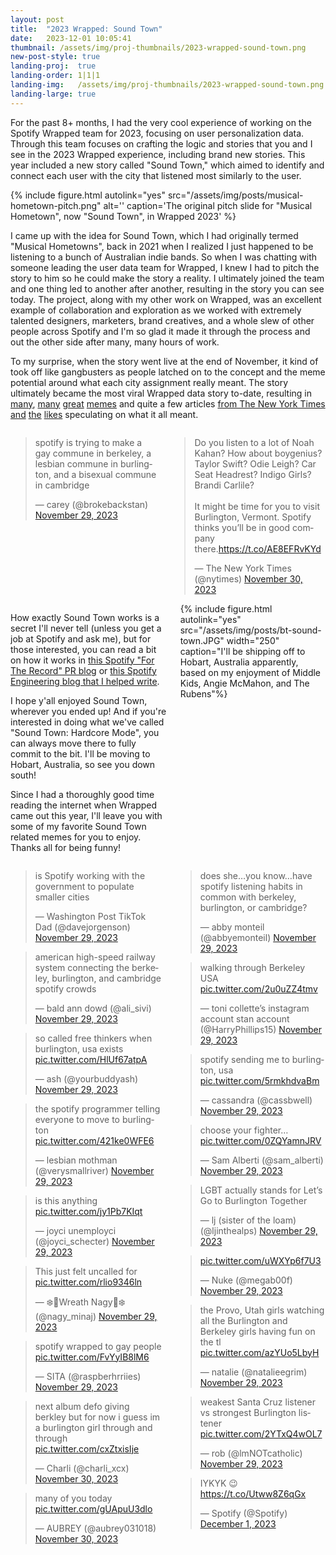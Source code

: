 ```yaml
---
layout: post
title:  "2023 Wrapped: Sound Town"
date:   2023-12-01 10:05:41
thumbnail: /assets/img/proj-thumbnails/2023-wrapped-sound-town.png
new-post-style: true
landing-proj:  true
landing-order: 1|1|1
landing-img:   /assets/img/proj-thumbnails/2023-wrapped-sound-town.png
landing-large: true
---
```


For the past 8+ months, I had the very cool experience of working on the Spotify Wrapped team for 2023, focusing on user personalization data. Through this team focuses on crafting the logic and stories that you and I see in the 2023 Wrapped experience, including brand new stories. This year included a new story called "Sound Town," which aimed to identify and connect each user with the city that listened most similarly to the user.

{% include figure.html autolink="yes" src="/assets/img/posts/musical-hometown-pitch.png" alt='' caption='The original pitch slide for "Musical Hometown", now "Sound Town", in Wrapped 2023' %}

I came up with the idea for Sound Town, which I had originally termed "Musical Hometowns", back in 2021 when I realized I just happened to be listening to a bunch of Australian indie bands. So when I was chatting with someone leading the user data team for Wrapped, I knew I had to pitch the story to him so he could make the story a reality. I ultimately joined the team and one thing led to another after another, resulting in the story you can see today. The project, along with my other work on Wrapped, was an excellent example of collaboration and exploration as we worked with extremely talented designers, marketers, brand creatives, and a whole slew of other people across Spotify and I'm so glad it made it through the process and out the other side after many, many hours of work.

To my surprise, when the story went live at the end of November, it kind of took off like gangbusters as people latched on to the concept and the meme potential around what each city assignment really meant. The story ultimately became the most viral Wrapped data story to-date, resulting in [many](https://twitter.com/brokebackstan/status/1729880433326973270), [many](https://twitter.com/davejorgenson/status/1729920917017375221) [great](https://twitter.com/trinawatters/status/1730009449656459381) [memes](https://twitter.com/nicolewboyce/status/1729941442900947454) and quite a few articles [from The New York Times](https://www.nytimes.com/2023/11/30/arts/music/spotify-wrapped-burlington-vermont.html) [and](https://www.washingtonpost.com/style/2023/11/29/spotify-wrapped-2023-burlington-berkeley/) [the](https://www.forbes.com/sites/conormurray/2023/11/29/spotify-wrapped-sound-towns-social-media-has-theories-about-why-you-got-assigned-berkeley-or-burlington/) [likes](https://www.bloomberg.com/news/articles/2023-11-30/what-your-spotify-wrapped-sound-town-says-about-you) speculating on what it all meant.

<div class="columns two">
    <div class="column">
        <blockquote class="twitter-tweet"><p lang="en" dir="ltr">spotify is trying to make a gay commune in berkeley, a lesbian commune in burlington, and a bisexual commune in cambridge</p>&mdash; carey (@brokebackstan) <a href="https://twitter.com/brokebackstan/status/1729880433326973270?ref_src=twsrc%5Etfw">November 29, 2023</a></blockquote> <script async src="https://platform.twitter.com/widgets.js" charset="utf-8"></script>
    </div>
    <div class="column">
        <blockquote class="twitter-tweet"><p lang="en" dir="ltr">Do you listen to a lot of Noah Kahan? How about boygenius? Taylor Swift? Odie Leigh? Car Seat Headrest? Indigo Girls? Brandi Carlile?<br><br>It might be time for you to visit Burlington, Vermont. Spotify thinks you’ll be in good company there.<a href="https://t.co/AE8EFRvKYd">https://t.co/AE8EFRvKYd</a></p>&mdash; The New York Times (@nytimes) <a href="https://twitter.com/nytimes/status/1730191218930323500?ref_src=twsrc%5Etfw">November 30, 2023</a></blockquote> <script async src="https://platform.twitter.com/widgets.js" charset="utf-8"></script>
    </div>
</div>



<div class="columns two">
    <div class="column">
        <p>How exactly Sound Town works is a secret I'll never tell (unless you get a job at Spotify and ask me), but for those interested, you can read a bit on how it works in <a href="https://newsroom.spotify.com/2023-12-01/wrapped-sound-town-berkeley-burlington-cambridge/">this Spotify "For The Record" PR blog</a> or <a href="#">this Spotify Engineering blog that I helped write</a>.</p>
        <p>I hope y'all enjoyed Sound Town, wherever you ended up! And if you're interested in doing what we've called "Sound Town: Hardcore Mode", you can always move there to fully commit to the bit. I'll be moving to Hobart, Australia, so see you down south!</p>
        <p>Since I had a thoroughly good time reading the internet when Wrapped came out this year, I'll leave you with some of my favorite Sound Town related memes for you to enjoy. Thanks all for being funny!</p>
    </div>
    <div class="column">
        {% include figure.html autolink="yes" src="/assets/img/posts/bt-sound-town.JPG" width="250" caption="I'll be shipping off to Hobart, Australia apparently, based on my enjoyment of Middle Kids, Angie McMahon, and The Rubens"%}
    </div>
</div>

<div class="columns two">
    <div class="column">
        <blockquote class="twitter-tweet"><p lang="en" dir="ltr">is Spotify working with the government to populate smaller cities</p>&mdash; Washington Post TikTok Dad (@davejorgenson) <a href="https://twitter.com/davejorgenson/status/1729920917017375221?ref_src=twsrc%5Etfw">November 29, 2023</a></blockquote> <script async src="https://platform.twitter.com/widgets.js" charset="utf-8"></script>
        <blockquote class="twitter-tweet"><p lang="en" dir="ltr">american high-speed railway system connecting the berkeley, burlington, and cambridge spotify crowds</p>&mdash; bald ann dowd (@ali_sivi) <a href="https://twitter.com/ali_sivi/status/1729888766935097804?ref_src=twsrc%5Etfw">November 29, 2023</a></blockquote> <script async src="https://platform.twitter.com/widgets.js" charset="utf-8"></script>
        <blockquote class="twitter-tweet"><p lang="en" dir="ltr">so called free thinkers when burlington, usa exists <a href="https://t.co/HlUf67atpA">pic.twitter.com/HlUf67atpA</a></p>&mdash; ash (@yourbuddyash) <a href="https://twitter.com/yourbuddyash/status/1729889198788776074?ref_src=twsrc%5Etfw">November 29, 2023</a></blockquote> <script async src="https://platform.twitter.com/widgets.js" charset="utf-8"></script>
        <blockquote class="twitter-tweet"><p lang="en" dir="ltr">the spotify programmer telling everyone to move to burlington <a href="https://t.co/421ke0WFE6">pic.twitter.com/421ke0WFE6</a></p>&mdash; lesbian mothman (@verysmallriver) <a href="https://twitter.com/verysmallriver/status/1729955620617662722?ref_src=twsrc%5Etfw">November 29, 2023</a></blockquote> <script async src="https://platform.twitter.com/widgets.js" charset="utf-8"></script>
        <blockquote class="twitter-tweet"><p lang="en" dir="ltr">is this anything <a href="https://t.co/jy1Pb7KIqt">pic.twitter.com/jy1Pb7KIqt</a></p>&mdash; joyci unemployci (@joyci_schecter) <a href="https://twitter.com/joyci_schecter/status/1729994562330829067?ref_src=twsrc%5Etfw">November 29, 2023</a></blockquote> <script async src="https://platform.twitter.com/widgets.js" charset="utf-8"></script>
        <blockquote class="twitter-tweet"><p lang="en" dir="ltr">This just felt uncalled for <a href="https://t.co/rlio9346ln">pic.twitter.com/rlio9346ln</a></p>&mdash; ❄️🎄Wreath Nagy🎄❄️ (@nagy_minaj) <a href="https://twitter.com/nagy_minaj/status/1729870017259536387?ref_src=twsrc%5Etfw">November 29, 2023</a></blockquote> <script async src="https://platform.twitter.com/widgets.js" charset="utf-8"></script>
        <blockquote class="twitter-tweet"><p lang="en" dir="ltr">spotify wrapped to gay people <a href="https://t.co/FvYyIB8lM6">pic.twitter.com/FvYyIB8lM6</a></p>&mdash; SITA (@raspberhrriies) <a href="https://twitter.com/raspberhrriies/status/1729894731868782702?ref_src=twsrc%5Etfw">November 29, 2023</a></blockquote> <script async src="https://platform.twitter.com/widgets.js" charset="utf-8"></script>
        <blockquote class="twitter-tweet"><p lang="en" dir="ltr">next album defo giving berkley but for now i guess im a burlington girl through and through <a href="https://t.co/cxZtxisIje">pic.twitter.com/cxZtxisIje</a></p>&mdash; Charli (@charli_xcx) <a href="https://twitter.com/charli_xcx/status/1730036139430420833?ref_src=twsrc%5Etfw">November 30, 2023</a></blockquote> <script async src="https://platform.twitter.com/widgets.js" charset="utf-8"></script>
        <blockquote class="twitter-tweet"><p lang="en" dir="ltr">many of you today <a href="https://t.co/gUApuU3dlo">pic.twitter.com/gUApuU3dlo</a></p>&mdash; AUBREY (@aubrey031018) <a href="https://twitter.com/aubrey031018/status/1730076142579630206?ref_src=twsrc%5Etfw">November 30, 2023</a></blockquote> <script async src="https://platform.twitter.com/widgets.js" charset="utf-8"></script>
    </div>
    <div class="column">
        <blockquote class="twitter-tweet"><p lang="en" dir="ltr">does she…you know…have spotify listening habits in common with berkeley, burlington, or cambridge?</p>&mdash; abby monteil (@abbyemonteil) <a href="https://twitter.com/abbyemonteil/status/1729886593639694344?ref_src=twsrc%5Etfw">November 29, 2023</a></blockquote> <script async src="https://platform.twitter.com/widgets.js" charset="utf-8"></script>
        <blockquote class="twitter-tweet"><p lang="en" dir="ltr">walking through Berkeley USA <a href="https://t.co/2u0uZZ4tmv">pic.twitter.com/2u0uZZ4tmv</a></p>&mdash; toni collette’s instagram account stan account (@HarryPhillips15) <a href="https://twitter.com/HarryPhillips15/status/1729863718232568180?ref_src=twsrc%5Etfw">November 29, 2023</a></blockquote> <script async src="https://platform.twitter.com/widgets.js" charset="utf-8"></script>
        <blockquote class="twitter-tweet"><p lang="en" dir="ltr">spotify sending me to burlington, usa <a href="https://t.co/5rmkhdvaBm">pic.twitter.com/5rmkhdvaBm</a></p>&mdash; cassandra (@cassbwell) <a href="https://twitter.com/cassbwell/status/1729903277465334013?ref_src=twsrc%5Etfw">November 29, 2023</a></blockquote> <script async src="https://platform.twitter.com/widgets.js" charset="utf-8"></script>
        <blockquote class="twitter-tweet"><p lang="en" dir="ltr">choose your fighter… <a href="https://t.co/0ZQYamnJRV">pic.twitter.com/0ZQYamnJRV</a></p>&mdash; Sam Alberti (@sam_alberti) <a href="https://twitter.com/sam_alberti/status/1729927105410945204?ref_src=twsrc%5Etfw">November 29, 2023</a></blockquote> <script async src="https://platform.twitter.com/widgets.js" charset="utf-8"></script>
        <blockquote class="twitter-tweet"><p lang="en" dir="ltr">LGBT actually stands for Let’s Go to Burlington Together</p>&mdash; lj (sister of the loam) (@ljinthealps) <a href="https://twitter.com/ljinthealps/status/1729963679477551388?ref_src=twsrc%5Etfw">November 29, 2023</a></blockquote> <script async src="https://platform.twitter.com/widgets.js" charset="utf-8"></script>
        <blockquote class="twitter-tweet"><p lang="zxx" dir="ltr"><a href="https://t.co/uWXYp6f7U3">pic.twitter.com/uWXYp6f7U3</a></p>&mdash; Nuke (@megab00f) <a href="https://twitter.com/megab00f/status/1729894673664413874?ref_src=twsrc%5Etfw">November 29, 2023</a></blockquote> <script async src="https://platform.twitter.com/widgets.js" charset="utf-8"></script>
        <blockquote class="twitter-tweet"><p lang="en" dir="ltr">the Provo, Utah girls watching all the Burlington and Berkeley girls having fun on the tl <a href="https://t.co/azYUo5LbyH">pic.twitter.com/azYUo5LbyH</a></p>&mdash; natalie (@natalieegrim) <a href="https://twitter.com/natalieegrim/status/1729921058487021890?ref_src=twsrc%5Etfw">November 29, 2023</a></blockquote> <script async src="https://platform.twitter.com/widgets.js" charset="utf-8"></script>
        <blockquote class="twitter-tweet"><p lang="en" dir="ltr">weakest Santa Cruz listener vs strongest Burlington listener <a href="https://t.co/2YTxQ4wOL7">pic.twitter.com/2YTxQ4wOL7</a></p>&mdash; rob (@lmNOTcatholic) <a href="https://twitter.com/lmNOTcatholic/status/1729915878123188384?ref_src=twsrc%5Etfw">November 29, 2023</a></blockquote> <script async src="https://platform.twitter.com/widgets.js" charset="utf-8"></script>
        <blockquote class="twitter-tweet"><p lang="fi" dir="ltr">IYKYK 😉 <a href="https://t.co/Utww8Z6qGx">https://t.co/Utww8Z6qGx</a></p>&mdash; Spotify (@Spotify) <a href="https://twitter.com/Spotify/status/1730611582152180194?ref_src=twsrc%5Etfw">December 1, 2023</a></blockquote> <script async src="https://platform.twitter.com/widgets.js" charset="utf-8"></script>
    </div>
</div>

